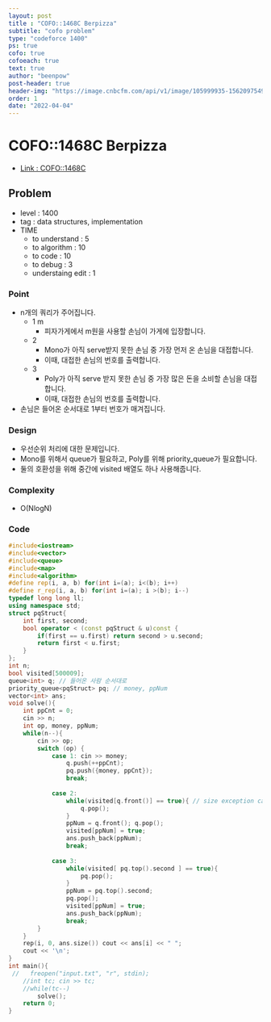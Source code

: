 ```yaml
---
layout: post
title : "COFO::1468C Berpizza"
subtitle: "cofo problem"
type: "codeforce 1400"
ps: true
cofo: true
cofoeach: true
text: true
author: "beenpow"
post-header: true
header-img: "https://image.cnbcfm.com/api/v1/image/105999935-1562097549646sport-stretching-leisure-hobby-woman-strong-exercise-workout-gym-weightlifting_t20_v7r7a7.jpg?v=1594825333&w=929&h=523&ffmt=webp"
order: 1
date: "2022-04-04"
---
```

# COFO::1468C Berpizza
- [Link : COFO::1468C](https://codeforces.com/problemset/problem/1468/C)


## Problem 

- level : 1400
- tag : data structures, implementation
- TIME
  - to understand    : 5
  - to algorithm     : 10
  - to code          : 10
  - to debug         : 3
  - understaing edit : 1

### Point
- n개의 쿼리가 주어집니다.
  - 1 m
    - 피자가게에서 m원을 사용할 손님이 가게에 입장합니다.
  - 2
    - Mono가 아직 serve받지 못한 손님 중 가장 먼저 온 손님을 대접합니다.
    - 이때, 대접한 손님의 번호를 출력합니다.
  - 3
    - Poly가 아직 serve 받지 못한 손님 중 가장 많은 돈을 소비할 손님을 대접합니다.
    - 이때, 대접한 손님의 번호를 출력합니다.
- 손님은 들어온 순서대로 1부터 번호가 매겨집니다.

### Design
- 우선순위 처리에 대한 문제입니다.
- Mono를 위해서 queue가 필요하고, Poly를 위해 priority_queue가 필요합니다.
- 둘의 호환성을 위해 중간에 visited 배열도 하나 사용해줍니다.

### Complexity
- O(NlogN)

### Code

```cpp
#include<iostream>
#include<vector>
#include<queue>
#include<map>
#include<algorithm>
#define rep(i, a, b) for(int i=(a); i<(b); i++)
#define r_rep(i, a, b) for(int i=(a); i >(b); i--)
typedef long long ll;
using namespace std;
struct pqStruct{
    int first, second;
    bool operator < (const pqStruct & u)const {
        if(first == u.first) return second > u.second;
        return first < u.first;
    }
};
int n;
bool visited[500009];
queue<int> q; // 들어온 사람 순서대로
priority_queue<pqStruct> pq; // money, ppNum
vector<int> ans;
void solve(){
    int ppCnt = 0;
    cin >> n;
    int op, money, ppNum;
    while(n--){
        cin >> op;
        switch (op) {
            case 1: cin >> money;
                q.push(++ppCnt);
                pq.push({money, ppCnt});
                break;
                
            case 2:
                while(visited[q.front()] == true){ // size exception can happen
                    q.pop();
                }
                ppNum = q.front(); q.pop();
                visited[ppNum] = true;
                ans.push_back(ppNum);
                break;
                
            case 3:
                while(visited[ pq.top().second ] == true){
                    pq.pop();
                }
                ppNum = pq.top().second;
                pq.pop();
                visited[ppNum] = true;
                ans.push_back(ppNum);
                break;
        }
    }
    rep(i, 0, ans.size()) cout << ans[i] << " ";
    cout << '\n';
}
int main(){
 //   freopen("input.txt", "r", stdin);
    //int tc; cin >> tc;
    //while(tc--)
        solve();
    return 0;
}
```
